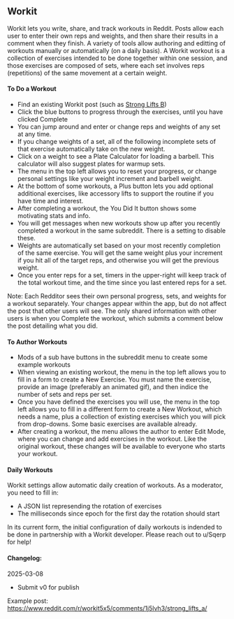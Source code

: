 ## Workit

Workit lets you write, share, and track workouts in Reddit. Posts allow each user to enter their own reps and weights, and then share their results in a comment when they finish. A variety of tools allow authoring and editting of workouts manually or automatically (on a daily basis). A Workit workout is a collection of exercises intended to be done together within one session, and those exercises are composed of sets, where each set involves reps (repetitions) of the same movement at a certain weight.

#### To Do a Workout
- Find an existing Workit post (such as [Strong Lifts B](https://www.reddit.com/r/workit5x5/comments/1jevba7/strong_lifts_b/))
- Click the blue buttons to progress through the exercises, until you have clicked Complete
- You can jump around and enter or change reps and weights of any set at any time.
- If you change weights of a set, all of the following incomplete sets of that exercise automatically take on the new weight.
- Click on a weight to see a Plate Calculator for loading a barbell. This calculator will also suggest plates for warmup sets.
- The menu in the top left allows you to reset your progress, or change personal settings like your weight increment and barbell weight.
- At the bottom of some workouts, a Plus button lets you add optional additional exercises, like accessory lifts to support the routine if you have time and interest.
- After completing a workout, the You Did It button shows some motivating stats and info.
- You will get messages when new workouts show up after you recently completed a workout in the same subreddit. There is a setting to disable these.
- Weights are automatically set based on your most recently completion of the same exercise. You will get the same weight plus your increment if you hit all of the target reps, and otherwise you will get the previous weight.
- Once you enter reps for a set, timers in the upper-right will keep track of the total workout time, and the time since you last entered reps for a set.

Note: Each Redditor sees their own personal progress, sets, and weights for a workout separately. Your changes appear within the app, but do not affect the post that other users will see. The only shared information with other users is when you Complete the workout, which submits a comment below the post detailing what you did.

#### To Author Workouts
- Mods of a sub have buttons in the subreddit menu to create some example workouts
- When viewing an existing workout, the menu in the top left allows you to fill in a form to create a New Exercise. You must name the exercise, provide an image (preferably an animated gif), and then indice the number of sets and reps per set.
- Once you have defined the exercises you will use, the menu in the top left allows you to fill in a different form to create a New Workout, which needs a name, plus a collection of existing exercises which you will pick from drop-downs. Some basic exercises are available already.
- After creating a workout, the menu allows the author to enter Edit Mode, where you can change and add exercises in the workout. Like the original workout, these changes will be available to everyone who starts your workout.

#### Daily Workouts

Workit settings allow automatic daily creation of workouts. As a moderator, you need to fill in:
- A JSON list represending the rotation of exercises
- The milliseconds since epoch for the first day the rotation should start

In its current form, the initial configuration of daily workouts is indended to be done in partnership with a Workit developer. Please reach out to u/Sqerp for help!

#### Changelog:
2025-03-08
- Submit v0 for publish

Example post:
https://www.reddit.com/r/workit5x5/comments/1j5lvh3/strong_lifts_a/
